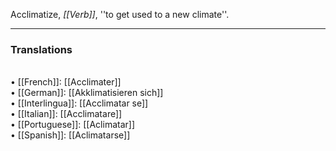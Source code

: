 Acclimatize, <i>[[Verb]]</i>, ''to get used to a new climate''. 
<HR> <P> <H3>Translations</H3>
<BR>• [[French]]: [[Acclimater]]
<BR>• [[German]]: [[Akklimatisieren sich]]
<BR>• [[Interlingua]]: [[Acclimatar se]]
<BR>• [[Italian]]: [[Acclimatare]]
<BR>• [[Portuguese]]: [[Aclimatar]]
<BR>• [[Spanish]]: [[Aclimatarse]]
<BR>